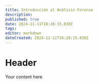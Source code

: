 ```yaml
---
title: Introducción al Análisis Forense
description: 
published: true
date: 2024-11-11T16:26:15.030Z
tags: 
editor: markdown
dateCreated: 2024-11-11T16:26:15.030Z
---
```


# Header
Your content here